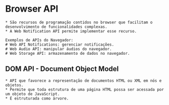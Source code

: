 # Browser API
    * São recursos de programação contidos no browser que facilitam o desenvolvimento de funcionalidades complexas.
    * A Web Notification API permite implementar esse recurso.

    Exemplos de APIs do Navegador: 
    # Web API Notifications: gerenciar notificações.
    # Web Audio API: manipular áudios do navegador.
    # Web Storage API: armazenamento de dados no navegador.

## DOM API - Document Object Model
    * API que favorece a representação de documentos HTML ou XML em nós e objetos.
    * Permite que toda estrutura de uma página HTML possa ser acessada por um objeto de JavaScript.
    * É estruturada como árvore.